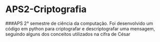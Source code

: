 # APS2-Criptografia

###APS 2° semestre de ciência da computação. 
Foi desenvolvido um código em python para criptografar e descriptografar uma mensagem, seguindo alguns dos conceitos utilizados na cifra de César
